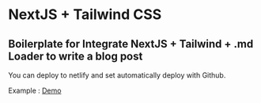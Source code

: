 # NextJS + Tailwind CSS

## Boilerplate for Integrate NextJS + Tailwind + .md Loader to write a blog post

You can deploy to netlify and set automatically deploy with Github.

Example : [Demo](https://teofilus.netlify.com/)
